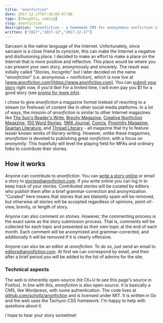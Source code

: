 ```yaml
---
title: "anonfiction"
date: 2017-12-17T07:16:03-07:00
tags: [thoughts, coding]
slug: anonfiction
description: "anonfiction - a homemade CMS for anonynmous nonfiction stories"
written: ["2017","2017-12","2017-12-17"]
---
```



Sarcasm is the native language of the Internet. Unfortunately, since sarcasm is a close friend to cynicism, this can make the Internet a negative and disillusioning place. I decided to make an effort to make a place on the Internet that is more positive and reflective. This place would be where you can present your own story, anonymously and sincerely. The result was initially called "Stories, Incognito" but I later decided on the name "*anonfiction*" (i.e. anonymous + nonfiction), which is now live at [www.anonfiction.com](https://www.anonfiction.com). You can [submit your story](https://www.anonfiction.com/write) right now, if you'd like! For a limited time, I will even pay you $1 for a good story (see [promo for more info](https://www.anonfiction.com/promo)).

I chose to give *anonfiction* a magazine format instead of resorting to a stream (or firehose) of content like in other social media platforms. In a lot of ways, the mission of *anonfiction* is similar to other Internet magazines like [The Sun's Reader's Write], [Brevity
Magazine], [Creative Nonfiction Magazine], [100 Word Stories], [1966
Journal], [Concis], [Proximity Magazine], [Spartan Literature], and
[Thread Literary] - all magazine that try to feature lesser known works of literary writing. However, unlike these magazines, *anonfiction* is devoted to
publishing great *nonfiction*, with a focus on *anonymity*. This hopefully will level the playing field for MFAs and ordinary folks to contribute their stories.

## How it works

Anyone can contribute to *anonfiction*. You can [write a story online](https://www.anonfiction.com/write) or email a story to [stories@anonfiction.com](mailto:stories@anonfiction.com). If you write online you can log in to keep track of your stories. Contributed stories will be curated by editors who publish them after a brief grammar-correction and anonymization. "Curated" here means that stories that are blatantly spam will be removed, but otherwise all stories will be accepted regardless of opinions, point-of-view, brevity, or length of story.

Anyone can also comment on stories. However, the commenting process is the exact same as the story submission process. That is, comments will be collected for each topic and presented as their own topic at the end of each month. Each comment will be anonymized and grammar-corrected, and additionally it will be removed if it is clearly offensive.

Anyone can also be an editor at *anonfiction*. To do so, just send an email to [editors@anonfiction.com](mailto:editors@anonfiction.com). At first we can correspond by email, and then after a brief period you will be added to the list of admins for the site.

### Technical aspects

The web is inherently open-source (hit Ctl+U to see this page's source in Firefox). In line with this, *anonfiction* is also open-source. It is basically a CMS, like Wordpress, with some authentication. The code lives at [github.com/schollz/anonfiction](https://github.com/schollz/anonfiction) and is licensed under MIT. It is written in Go and the web uses the Tachyon CSS framework. I'm happy to help with questions about it.

I hope to hear your story sometime!

  [The Sun's Reader's Write]: https://www.thesunmagazine.org/submit#readers-write
  [Brevity Magazine]: http://brevitymag.com
  [Creative Nonfiction Magazine]: https://www.creativenonfiction.org
  [100 Word Stories]: http://www.100wordstory.org
  [1966 Journal]: https://1966journal.org
  [Concis]: https://concis.io
  [Proximity Magazine]: http://proximitymagazine.org
  [Spartan Literature]: https://spartanlit.com
  [Thread Literary]: http://threadliterary.com
